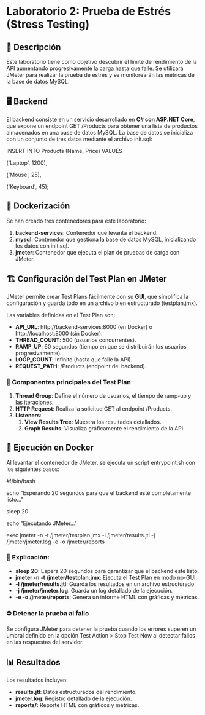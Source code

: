 # <a name="_eugmmqx4qc7e"></a>**Laboratorio 2: Prueba de Estrés (Stress Testing)**
## <a name="_yubd5hgzgnok"></a>**📝 Descripción**
Este laboratorio tiene como objetivo descubrir el límite de rendimiento de la API aumentando progresivamente la carga hasta que falle. Se utilizará JMeter para realizar la prueba de estrés y se monitorearán las métricas de la base de datos MySQL.
## <a name="_6blljwg7q1hp"></a>**🖥️ Backend**
El backend consiste en un servicio desarrollado en **C# con ASP.NET Core**, que expone un endpoint GET /Products para obtener una lista de productos almacenados en una base de datos MySQL. La base de datos se inicializa con un conjunto de tres datos mediante el archivo init.sql:

INSERT INTO Products (Name, Price) VALUES 

('Laptop', 1200),

('Mouse', 25),

('Keyboard', 45);

## <a name="_yvl7unsbsfh0"></a>**🐳 Dockerización**
Se han creado tres contenedores para este laboratorio:

1. **backend-services**: Contenedor que levanta el backend.
1. **mysql**: Contenedor que gestiona la base de datos MySQL, inicializando los datos con init.sql.
1. **jmeter**: Contenedor que ejecuta el plan de pruebas de carga con JMeter.
## <a name="_2vhmd8l8zy6v"></a>**🏗️ Configuración del Test Plan en JMeter**
JMeter permite crear Test Plans fácilmente con su **GUI**, que simplifica la configuración y guarda todo en un archivo bien estructurado (testplan.jmx).

Las variables definidas en el Test Plan son:

- **API\_URL**: http://backend-services:8000 (en Docker) o http://localhost:8000 (sin Docker).
- **THREAD\_COUNT**: 500 (usuarios concurrentes).
- **RAMP\_UP**: 60 segundos (tiempo en que se distribuirán los usuarios progresivamente).
- **LOOP\_COUNT**: Infinito (hasta que falle la API).
- **REQUEST\_PATH**: /Products (endpoint del backend).
### <a name="_as18d7msn56q"></a>**🔹 Componentes principales del Test Plan**
1. **Thread Group**: Define el número de usuarios, el tiempo de ramp-up y las iteraciones.
1. **HTTP Request**: Realiza la solicitud GET al endpoint /Products.
1. **Listeners**:
   1. **View Results Tree**: Muestra los resultados detallados.
   1. **Graph Results**: Visualiza gráficamente el rendimiento de la API.
## <a name="_y5ojlcswn2v9"></a>**🚀 Ejecución en Docker**
Al levantar el contenedor de JMeter, se ejecuta un script entrypoint.sh con los siguientes pasos:

#!/bin/bash

echo "Esperando 20 segundos para que el backend esté completamente listo..."

sleep 20

echo "Ejecutando JMeter..."

exec jmeter -n -t /jmeter/testplan.jmx -l /jmeter/results.jtl -j /jmeter/jmeter.log -e -o /jmeter/reports



### <a name="_va5zv0ydjgvu"></a>**📌 Explicación:**
- **sleep 20**: Espera 20 segundos para garantizar que el backend esté listo.
- **jmeter -n -t /jmeter/testplan.jmx**: Ejecuta el Test Plan en modo no-GUI.
- **-l /jmeter/results.jtl**: Guarda los resultados en un archivo estructurado.
- **-j /jmeter/jmeter.log**: Guarda un log detallado de la ejecución.
- **-e -o /jmeter/reports**: Genera un informe HTML con gráficas y métricas.
### <a name="_va5zv0ydjgvu"></a>**⛔ Detener la prueba al fallo**

Se configura JMeter para detener la prueba cuando los errores superen un umbral definido en la opción Test Action > Stop Test Now al detectar fallos en las respuestas del servidor.

## <a name="_1nw9u0kpidd0"></a>**📊 Resultados**
Los resultados incluyen:

- **results.jtl**: Datos estructurados del rendimiento.
- **jmeter.log**: Registro detallado de la ejecución.
- **reports/**: Reporte HTML con gráficos y métricas.
